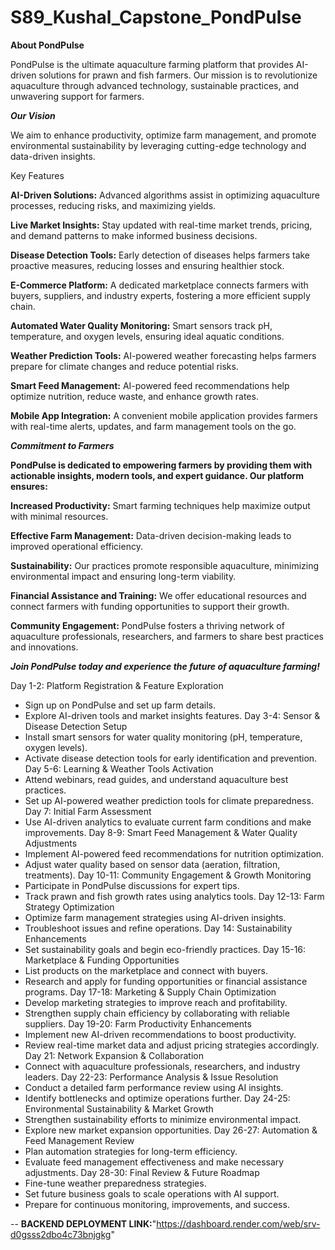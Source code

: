 # S89_Kushal_Capstone_PondPulse


**About PondPulse**

PondPulse is the ultimate aquaculture farming platform that provides AI-driven solutions for prawn and fish farmers. Our mission is to revolutionize aquaculture through advanced technology, sustainable practices, and unwavering support for farmers.

***Our Vision***

We aim to enhance productivity, optimize farm management, and promote environmental sustainability by leveraging cutting-edge technology and data-driven insights.

Key Features

**AI-Driven Solutions:** Advanced algorithms assist in optimizing aquaculture processes, reducing risks, and maximizing yields.

**Live Market Insights:** Stay updated with real-time market trends, pricing, and demand patterns to make informed business decisions.

**Disease Detection Tools:** Early detection of diseases helps farmers take proactive measures, reducing losses and ensuring healthier stock.

**E-Commerce Platform:** A dedicated marketplace connects farmers with buyers, suppliers, and industry experts, fostering a more efficient supply chain.

**Automated Water Quality Monitoring:** Smart sensors track pH, temperature, and oxygen levels, ensuring ideal aquatic conditions.

**Weather Prediction Tools:** AI-powered weather forecasting helps farmers prepare for climate changes and reduce potential risks.

**Smart Feed Management:** AI-powered feed recommendations help optimize nutrition, reduce waste, and enhance growth rates.

**Mobile App Integration:** A convenient mobile application provides farmers with real-time alerts, updates, and farm management tools on the go.

***Commitment to Farmers***

**PondPulse is dedicated to empowering farmers by providing them with actionable insights, modern tools, and expert guidance. Our platform ensures:**

**Increased Productivity:** Smart farming techniques help maximize output with minimal resources.

**Effective Farm Management:** Data-driven decision-making leads to improved operational efficiency.

**Sustainability:** Our practices promote responsible aquaculture, minimizing environmental impact and ensuring long-term viability.

**Financial Assistance and Training:** We offer educational resources and connect farmers with funding opportunities to support their growth.

**Community Engagement:** PondPulse fosters a thriving network of aquaculture professionals, researchers, and farmers to share best practices and innovations.

***Join PondPulse today and experience the future of aquaculture farming!***




Day 1-2: Platform Registration & Feature Exploration
- Sign up on PondPulse and set up farm details.
- Explore AI-driven tools and market insights features.
Day 3-4: Sensor & Disease Detection Setup
- Install smart sensors for water quality monitoring (pH, temperature, oxygen levels).
- Activate disease detection tools for early identification and prevention.
Day 5-6: Learning & Weather Tools Activation
- Attend webinars, read guides, and understand aquaculture best practices.
- Set up AI-powered weather prediction tools for climate preparedness.
Day 7: Initial Farm Assessment
- Use AI-driven analytics to evaluate current farm conditions and make improvements.
Day 8-9: Smart Feed Management & Water Quality Adjustments
- Implement AI-powered feed recommendations for nutrition optimization.
- Adjust water quality based on sensor data (aeration, filtration, treatments).
Day 10-11: Community Engagement & Growth Monitoring
- Participate in PondPulse discussions for expert tips.
- Track prawn and fish growth rates using analytics tools.
Day 12-13: Farm Strategy Optimization
- Optimize farm management strategies using AI-driven insights.
- Troubleshoot issues and refine operations.
Day 14: Sustainability Enhancements
- Set sustainability goals and begin eco-friendly practices.
Day 15-16: Marketplace & Funding Opportunities
- List products on the marketplace and connect with buyers.
- Research and apply for funding opportunities or financial assistance programs.
Day 17-18: Marketing & Supply Chain Optimization
- Develop marketing strategies to improve reach and profitability.
- Strengthen supply chain efficiency by collaborating with reliable suppliers.
Day 19-20: Farm Productivity Enhancements
- Implement new AI-driven recommendations to boost productivity.
- Review real-time market data and adjust pricing strategies accordingly.
Day 21: Network Expansion & Collaboration
- Connect with aquaculture professionals, researchers, and industry leaders.
Day 22-23: Performance Analysis & Issue Resolution
- Conduct a detailed farm performance review using AI insights.
- Identify bottlenecks and optimize operations further.
Day 24-25: Environmental Sustainability & Market Growth
- Strengthen sustainability efforts to minimize environmental impact.
- Explore new market expansion opportunities.
Day 26-27: Automation & Feed Management Review
- Plan automation strategies for long-term efficiency.
- Evaluate feed management effectiveness and make necessary adjustments.
Day 28-30: Final Review & Future Roadmap
- Fine-tune weather preparedness strategies.
- Set future business goals to scale operations with AI support.
- Prepare for continuous monitoring, improvements, and success.


-- **BACKEND DEPLOYMENT LINK:**"https://dashboard.render.com/web/srv-d0gsss2dbo4c73bnjgkg"